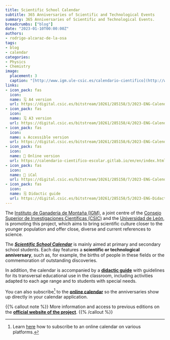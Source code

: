 ```yaml
---
title: Scientific School Calendar
subtitle: 365 Anniversaries of Scientific and Technological Events
summary: 365 Anniversaries of Scientific and Technological Events.
breadcrumbs: ["blog"]
date: "2023-01-10T00:00:00Z"
authors:
- rodrigo-alcaraz-de-la-osa
tags:
- blog
- calendar
categories:
- Physics
- Chemistry
image:
  placement: 3  
  caption: "[http://www.igm.ule-csic.es/calendario-cientifico](http://www.igm.ule-csic.es/calendario-cientifico)"
links:
- icon_pack: fas
  icon:
  name: 🗓️ A4 version
  url: https://digital.csic.es/bitstream/10261/285158/3/2023-ENG-Calendar-impresion-A4.pdf
- icon_pack: fas
  icon:
  name: 🗓️ A3 version
  url: https://digital.csic.es/bitstream/10261/285158/4/2023-ENG-Calendario-impresion-A3-folleto.pdf
- icon_pack: fas
  icon:
  name: ♿ Accessible version
  url: https://digital.csic.es/bitstream/10261/285158/6/2023-ENG-Calendario-formato-accesible.docx
- icon_pack: fas
  icon:
  name: 🔗 Online version
  url: https://calendario-cientifico-escolar.gitlab.io/en/en/index.html
- icon_pack: fas
  icon:
  name: 📅 iCal
  url: https://digital.csic.es/bitstream/10261/285158/7/2023-ENG-Calendar-online.ical
- icon_pack: fas
  icon:
  name: 🗒️ Didactic guide
  url: https://digital.csic.es/bitstream/10261/285158/5/2023-ENG-Didactic-guide.pdf
---
```


The [Instituto de Ganadería de Montaña (IGM)](http://www.igm.ule-csic.es), a joint centre of the [Consejo Superior de Investigaciones Científicas (CSIC)](https://www.csic.es/en) and the [Universidad de León](https://www.unileon.es), is promoting this project, which aims to bring scientific culture closer to the younger population and offer close, diverse and current references to science.

The [***Scientific School Calendar***](http://www.igm.ule-csic.es/calendario-cientifico) is mainly aimed at primary and secondary school students. Each day features a **scientific or technological anniversary**, such as, for example, the births of people in these fields or the commemoration of outstanding discoveries.

In addition, the calendar is accompanied by a [**didactic guide**](https://digital.csic.es/bitstream/10261/285158/5/2023-ENG-Didactic-guide.pdf) with guidelines for its transversal educational use in the classroom, including activities adapted to each age range and to students with special needs.

You can also subscribe[^1] to the [**online calendar**](https://digital.csic.es/bitstream/10261/285158/7/2023-ENG-Calendar-online.ical) so the anniversaries show up directly in your calendar application.

[^1]: Learn [here](https://schulichmeds.com/sites/default/files/Documents/Calendar%20Subscription%20Instructions.pdf) how to subscribe to an online calendar on various platforms.

{{% callout note %}}
More information and access to previous editions on the [**official website of the project**](http://www.igm.ule-csic.es/calendario-cientifico).
{{% /callout %}}